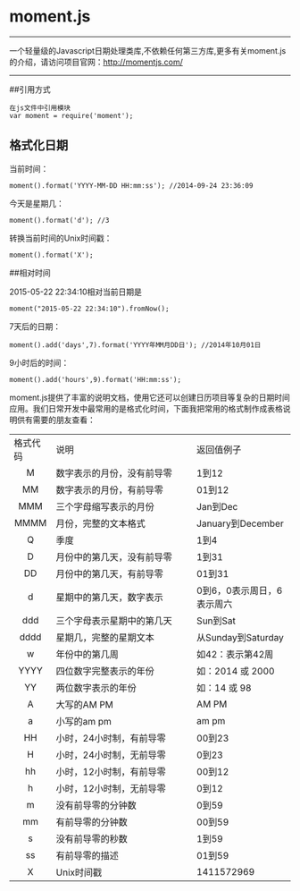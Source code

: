 # moment.js

---

一个轻量级的Javascript日期处理类库,不依赖任何第三方库,更多有关moment.js的介绍，请访问项目官网：http://momentjs.com/

---

##引用方式

	在js文件中引用模块
	var moment = require('moment');

## 格式化日期

当前时间：
 
	moment().format('YYYY-MM-DD HH:mm:ss'); //2014-09-24 23:36:09 

今天是星期几：

	moment().format('d'); //3 

转换当前时间的Unix时间戳：

	moment().format('X'); 

##相对时间

2015-05-22 22:34:10相对当前日期是
 
	moment("2015-05-22 22:34:10").fromNow(); 

7天后的日期：

	moment().add('days',7).format('YYYY年MM月DD日'); //2014年10月01日 

9小时后的时间：

	moment().add('hours',9).format('HH:mm:ss'); 


moment.js提供了丰富的说明文档，使用它还可以创建日历项目等复杂的日期时间应用。我们日常开发中最常用的是格式化时间，下面我把常用的格式制作成表格说明供有需要的朋友查看：

<table class="main_table" border="0" cellspacing="0" cellpadding="0" width="100%">
    <tbody>
        <tr class="table_title">
            <td width="15%">格式代码</td>
            <td>说明</td>
            <td width="35%">返回值例子</td>
        </tr>
        <tr>
            <td align="center">M</td>
            <td>数字表示的月份，没有前导零</td>
            <td>1到12</td>
        </tr>
        <tr>
            <td align="center">MM</td>
            <td>数字表示的月份，有前导零</td>
            <td>01到12</td>
        </tr>
        <tr>
            <td align="center">MMM</td>
            <td>三个字母缩写表示的月份</td>
            <td>Jan到Dec</td>
        </tr>
        <tr>
            <td align="center">MMMM</td>
            <td>月份，完整的文本格式</td>
            <td>January到December</td>
        </tr>
        <tr>
            <td align="center">Q</td>
            <td>季度</td>
            <td>1到4</td>
        </tr>
        <tr>
            <td align="center">D</td>
            <td>月份中的第几天，没有前导零</td>
            <td>1到31</td>
        </tr>
        <tr>
            <td align="center">DD</td>
            <td>月份中的第几天，有前导零</td>
            <td>01到31</td>
        </tr>
        <tr>
            <td align="center">d</td>
            <td>星期中的第几天，数字表示</td>
            <td>0到6，0表示周日，6表示周六</td>
        </tr>
        <tr>
            <td align="center">ddd</td>
            <td>三个字母表示星期中的第几天</td>
            <td>Sun到Sat</td>
        </tr>
        <tr>
            <td align="center">dddd</td>
            <td>星期几，完整的星期文本</td>
            <td>从Sunday到Saturday</td>
        </tr>
        <tr>
            <td align="center">w</td>
            <td>年份中的第几周</td>
            <td>如42：表示第42周</td>
        </tr>
        <tr>
            <td align="center">YYYY</td>
            <td>四位数字完整表示的年份</td>
            <td>如：2014 或 2000</td>
        </tr>
        <tr>
            <td align="center">YY</td>
            <td>两位数字表示的年份</td>
            <td>如：14 或 98</td>
        </tr>
        <tr>
            <td align="center">A</td>
            <td>大写的AM PM</td>
            <td>AM PM</td>
        </tr>
        <tr>
            <td align="center">a</td>
            <td>小写的am pm</td>
            <td>am pm</td>
        </tr>
        <tr>
            <td align="center">HH</td>
            <td>小时，24小时制，有前导零</td>
            <td>00到23</td>
        </tr>
        <tr>
            <td align="center">H</td>
            <td>小时，24小时制，无前导零</td>
            <td>0到23</td>
        </tr>
        <tr>
            <td align="center">hh</td>
            <td>小时，12小时制，有前导零</td>
            <td>00到12</td>
        </tr>
        <tr>
            <td align="center">h</td>
            <td>小时，12小时制，无前导零</td>
            <td>0到12</td>
        </tr>
        <tr>
            <td align="center">m</td>
            <td>没有前导零的分钟数</td>
            <td>0到59</td>
        </tr>
        <tr>
            <td align="center">mm</td>
            <td>有前导零的分钟数</td>
            <td>00到59</td>
        </tr>
        <tr>
            <td align="center">s</td>
            <td>没有前导零的秒数</td>
            <td>1到59</td>
        </tr>
        <tr>
            <td align="center">ss</td>
            <td>有前导零的描述</td>
            <td>01到59</td>
        </tr>
        <tr>
            <td align="center">X</td>
            <td>Unix时间戳</td>
            <td>1411572969</td>
        </tr>
	</tbody>
</table>